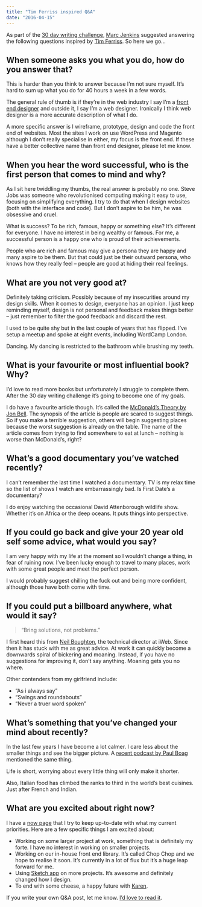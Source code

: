 ```yaml
---
title: "Tim Ferriss inspired Q&A"
date: "2016-04-15"
---
```


As part of the [30 day writing challenge](/2016/30-day-writing-photo-challenge/), [Marc Jenkins](https://marcjenkins.co.uk/qa/) suggested answering the following questions inspired by [Tim Ferriss](http://fourhourworkweek.com/blog/). So here we go…

## When someone asks you what you do, how do you answer that?

This is harder than you think to answer because I’m not sure myself. It’s hard to sum up what you do for 40 hours a week in a few words.

The general rule of thumb is if they’re in the web industry I say I’m a [front end designer](http://bradfrost.com/blog/post/frontend-design/) and outside it, I say I’m a web designer. Ironically I think web designer is a more accurate description of what I do.

A more specific answer is I wireframe, prototype, design and code the front end of websites. Most the sites I work on use WordPress and Magento although I don’t really specialise in either, my focus is the front end. If these have a better collective name than front end designer, please let me know.

## When you hear the word successful, who is the first person that comes to mind and why?

As I sit here twiddling my thumbs, the real answer is probably no one. Steve Jobs was someone who revolutionised computing making it easy to use, focusing on simplifying everything. I try to do that when I design websites (both with the interface and code). But I don’t aspire to be him, he was obsessive and cruel.

What is success? To be rich, famous, happy or something else? It’s different for everyone. I have no interest in being wealthy or famous. For me, a successful person is a happy one who is proud of their achievements.

People who are rich and famous may give a persona they are happy and many aspire to be them. But that could just be their outward persona, who knows how they really feel – people are good at hiding their real feelings.

## What are you not very good at?

Definitely taking criticism. Possibly because of my insecurities around my design skills. When it comes to design, everyone has an opinion. I just keep reminding myself, design is not personal and feedback makes things better – just remember to filter the good feedback and discard the rest.

I used to be quite shy but in the last couple of years that has flipped. I’ve setup a meetup and spoke at eight events, including WordCamp London.

Dancing. My dancing is restricted to the bathroom while brushing my teeth.

## What is your favourite or most influential book? Why?

I’d love to read more books but unfortunately I struggle to complete them. After the 30 day writing challenge it’s going to become one of my goals.

I do have a favourite article though. It’s called the [McDonald’s Theory by Jon Bell](https://medium.com/@ienjoy/mcdonalds-theory-9216e1c9da7d#.b5oy019w2). The synopsis of the article is people are scared to suggest things. So if you make a terrible suggestion, others will begin suggesting places because the worst suggestion is already on the table. The name of the article comes from trying to find somewhere to eat at lunch – nothing is worse than McDonald’s, right?

## What’s a good documentary you’ve watched recently?

I can’t remember the last time I watched a documentary. TV is my relax time so the list of shows I watch are embarrassingly bad. Is First Date’s a documentary?

I do enjoy watching the occasional David Attenborough wildlife show. Whether it’s on Africa or the deep oceans. It puts things into perspective.

## If you could go back and give your 20 year old self some advice, what would you say?

I am very happy with my life at the moment so I wouldn’t change a thing, in fear of ruining now. I’ve been lucky enough to travel to many places, work with some great people and meet the perfect person.

I would probably suggest chilling the fuck out and being more confident, although those have both come with time.

## If you could put a billboard anywhere, what would it say?

> “Bring solutions, not problems.”

I first heard this from [Neil Boughton](https://twitter.com/NeilBoughton), the technical director at iWeb. Since then it has stuck with me as great advice. At work it can quickly become a downwards spiral of bickering and moaning. Instead, if you have no suggestions for improving it, don’t say anything. Moaning gets you no where.

Other contenders from my girlfriend include:

- “As i always say”
- “Swings and roundabouts”
- “Never a truer word spoken”

## What’s something that you’ve changed your mind about recently?

In the last few years I have become a lot calmer. I care less about the smaller things and see the bigger picture. A [recent podcast by Paul Boag](https://boagworld.com/season/14/episode/1411/) mentioned the same thing.

Life is short, worrying about every little thing will only make it shorter.

Also, Italian food has climbed the ranks to third in the world’s best cuisines. Just after French and Indian.

## What are you excited about right now?

I have a [now page](/now/) that I try to keep up-to-date with what my current priorities. Here are a few specific things I am excited about:

- Working on some larger project at work, something that is definitely my forte. I have no interest in working on smaller projects.
- Working on our in-house front end library. It’s called Chop Chop and we hope to realise it soon. It’s currently in a lot of flux but it’s a huge leap forward for me.
- Using [Sketch app](http://www.sketchapp.com/) on more projects. It’s awesome and definitely changed how I design.
- To end with some cheese, a happy future with [Karen](https://www.instagram.com/karen.uppal/).

If you write your own Q&A post, let me know. [I’d love to read it](/contact/).
